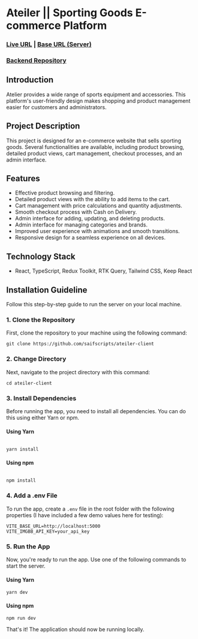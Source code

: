 # Ateiler || Sporting Goods E-commerce Platform

### [Live URL](https://ateiler-alpha.vercel.app) | [Base URL (Server)](https://ateiler-server.vercel.app)

### [Backend Repository](https://github.com/saifscripts/ateiler-server)

## Introduction

Atelier provides a wide range of sports equipment and accessories. This platform's user-friendly design makes shopping and product management easier for customers and administrators.

## Project Description

This project is designed for an e-commerce website that sells sporting goods. Several functionalities are available, including product browsing, detailed product views, cart management, checkout processes, and an admin interface.

## Features

- Effective product browsing and filtering.
- Detailed product views with the ability to add items to the cart.
- Cart management with price calculations and quantity adjustments.
- Smooth checkout process with Cash on Delivery.
- Admin interface for adding, updating, and deleting products.
- Admin interface for managing categories and brands.
- Improved user experience with animations and smooth transitions.
- Responsive design for a seamless experience on all devices.

## Technology Stack

- React, TypeScript, Redux Toolkit, RTK Query, Tailwind CSS, Keep React

## Installation Guideline

Follow this step-by-step guide to run the server on your local machine.

### 1. Clone the Repository

First, clone the repository to your machine using the following command:

```
git clone https://github.com/saifscripts/ateiler-client
```

### 2. Change Directory

Next, navigate to the project directory with this command:

```
cd ateiler-client
```

### 3. Install Dependencies

Before running the app, you need to install all dependencies. You can do this using either Yarn or npm.

#### Using Yarn

```

yarn install

```

#### Using npm

```

npm install

```

### 4. Add a .env File

To run the app, create a `.env` file in the root folder with the following properties (I have included a few demo values here for testing):

```
VITE_BASE_URL=http://localhost:5000
VITE_IMGBB_API_KEY=your_api_key
```

### 5. Run the App

Now, you're ready to run the app. Use one of the following commands to start the server.

#### Using Yarn

```
yarn dev
```

#### Using npm

```
npm run dev
```

That's it! The application should now be running locally.
